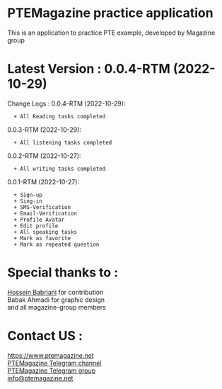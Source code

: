 # PTEMagazine practice application
This is an application to practice PTE example, developed by Magazine group  
# Latest Version : 0.0.4-RTM  (2022-10-29)  
Change Logs :
  0.0.4-RTM (2022-10-29):    
	
      + All Reading tasks completed            
  0.0.3-RTM (2022-10-29):    
	
      + All listening tasks completed            

  0.0.2-RTM (2022-10-27):    
	
      + All writing tasks completed            
  
  0.0.1-RTM (2022-10-27):    
	
      + Sign-up            
      + Sing-in            
      + SMS-Verification            
      + Email-Verification            
      + Profile Avatar           
      + Edit profile            
      + All speaking tasks            
      + Mark as favorite            
      + Mark as repeated question  
# Special thanks to :
[Hossein Babriani](https://github.com/HosseinBabriani)  for contribution  
Babak Ahmadi for graphic design  
and all magazine-group members
	
# Contact US :
https://www.ptemagazine.net  
[PTEMagazine Telegram channel](https://t.me/PTEmagazine)  
[PTEMagazine Telegram group](https://t.me/PTEmag)  
info@ptemagazine.net
